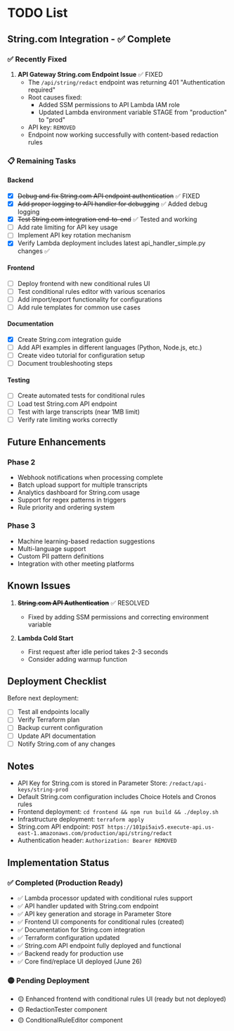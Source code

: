 # TODO List

## String.com Integration - ✅ Complete

### ✅ Recently Fixed
1. **API Gateway String.com Endpoint Issue** ✅ FIXED
   - The `/api/string/redact` endpoint was returning 401 "Authentication required"
   - Root causes fixed:
     - Added SSM permissions to API Lambda IAM role
     - Updated Lambda environment variable STAGE from "production" to "prod"
   - API key: `REMOVED`
   - Endpoint now working successfully with content-based redaction rules

### 📋 Remaining Tasks

#### Backend
- [x] ~~Debug and fix String.com API endpoint authentication~~ ✅ FIXED
- [x] ~~Add proper logging to API handler for debugging~~ ✅ Added debug logging
- [x] ~~Test String.com integration end-to-end~~ ✅ Tested and working
- [ ] Add rate limiting for API key usage
- [ ] Implement API key rotation mechanism
- [x] Verify Lambda deployment includes latest api_handler_simple.py changes ✅

#### Frontend
- [ ] Deploy frontend with new conditional rules UI
- [ ] Test conditional rules editor with various scenarios
- [ ] Add import/export functionality for configurations
- [ ] Add rule templates for common use cases

#### Documentation
- [x] Create String.com integration guide
- [ ] Add API examples in different languages (Python, Node.js, etc.)
- [ ] Create video tutorial for configuration setup
- [ ] Document troubleshooting steps

#### Testing
- [ ] Create automated tests for conditional rules
- [ ] Load test String.com API endpoint
- [ ] Test with large transcripts (near 1MB limit)
- [ ] Verify rate limiting works correctly

## Future Enhancements

### Phase 2
- Webhook notifications when processing complete
- Batch upload support for multiple transcripts
- Analytics dashboard for String.com usage
- Support for regex patterns in triggers
- Rule priority and ordering system

### Phase 3
- Machine learning-based redaction suggestions
- Multi-language support
- Custom PII pattern definitions
- Integration with other meeting platforms

## Known Issues

1. ~~**String.com API Authentication**~~ ✅ RESOLVED
   - Fixed by adding SSM permissions and correcting environment variable

2. **Lambda Cold Start**
   - First request after idle period takes 2-3 seconds
   - Consider adding warmup function

## Deployment Checklist

Before next deployment:
- [ ] Test all endpoints locally
- [ ] Verify Terraform plan
- [ ] Backup current configuration
- [ ] Update API documentation
- [ ] Notify String.com of any changes

## Notes

- API Key for String.com is stored in Parameter Store: `/redact/api-keys/string-prod`
- Default String.com configuration includes Choice Hotels and Cronos rules
- Frontend deployment: `cd frontend && npm run build && ./deploy.sh`
- Infrastructure deployment: `terraform apply`
- String.com API endpoint: `POST https://101pi5aiv5.execute-api.us-east-1.amazonaws.com/production/api/string/redact`
- Authentication header: `Authorization: Bearer REMOVED`

## Implementation Status

### ✅ Completed (Production Ready)
- ✅ Lambda processor updated with conditional rules support
- ✅ API handler updated with String.com endpoint
- ✅ API key generation and storage in Parameter Store
- ✅ Frontend UI components for conditional rules (created)
- ✅ Documentation for String.com integration
- ✅ Terraform configuration updated
- ✅ String.com API endpoint fully deployed and functional
- ✅ Backend ready for production use
- ✅ Core find/replace UI deployed (June 26)

### 🟡 Pending Deployment
- 🟡 Enhanced frontend with conditional rules UI (ready but not deployed)
- 🟡 RedactionTester component
- 🟡 ConditionalRuleEditor component